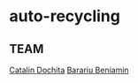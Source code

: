 # auto-recycling

## TEAM

[Catalin Dochita](https://github.com/cdochita)
[Barariu Beniamin](https://github.com/barariubeniamin)
